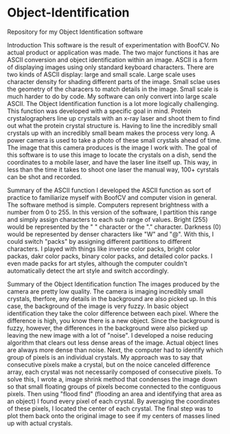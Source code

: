 # Object-Identification
Repository for my Object Identification software

Introduction
This software is the result of experimentation with BoofCV. No actual product or application was made. The two major functions it has are ASCII conversion and object identification within an image. ASCII is a form of displaying images using only standard keyboard characters. There are two kinds of ASCII display: large and small scale. Large scale uses character density for shading different parts of the image. Small sclae uses the geometry of the characers to match details in the image. Small scale is much harder to do by code. My software can only convert into large scale ASCII. The Object Identification function is a lot more logically challenging. This function was developed with a specific goal in mind. Protein crystalographers line up crystals with an x-ray laser and shoot them to find out what the protein crystal structure is. Having to line the incredibly small crystals up with an incredibly small beam makes the process very long. A power camera is used to take a photo of these small crystals ahead of time. The image that this camera produces is the image I work with. The goal of this software is to use this image to locate the crystals on a dish, send the coordinates to a mobile laser, and have the laser line itself up. This way, in less than the time it takes to shoot one laser the manual way, 100+ cyrstals can be shot and recorded.

Summary of the ASCII function
I developed the ASCII function as sort of practice to familiarize myself with BoofCV and computer vision in general. The software method is simple. Computers represent brightness with a number from 0 to 255. In this version of the software, I partition this range and simply assign characters to each sub range of values. Bright (255) would be represented by the " " character or the "." character. Darkness (0) would be represented by denser characters like "W" and "@". With this, I could switch "packs" by assigning different partitions to different characters. I played with things like inverse color packs, bright color packas, dakr color packs, binary color packs, and detailed color packs. I even made packs for art styles, although the computer couldn't automatically detect the art style and switch accordingly.

Summary of the Object Identification function
The images produced by the camera are pretty low quality. The camera is imaging incredibly small crystals, therfore, any details in the background are also picked up. In this case, the background of the image is very fuzzy. In basic object identification they take the color difference between each pixel. Where the difference is high, you know there is a new object. Since the background is fuzzy, however, the differences in the background were also picked up leaving the new image with a lot of "noise". I developed a noise reducing algorithm that clears out less dense areas of the image. Actual object lines are always more dense than noise. Next, the computer had to identify which group of pixels is an individual crystals. My approach was to say that consecutive pixels make a crystal, but on the noice canceled difference array, each crystal was not necessarily composed of consecutive pixels. To solve this, I wrote a, image shrink method that condenses the image down so that small floating groups of pixels become connected to the contiguous pixels. Then using "flood find" (flooding an area and identifying that area as an object) I found every pixel of each crystal. By averaging the coordinates of these pixels, I located the center of each crystal. The final step was to plot them back onto the original image to see if my centers of masses lined up with actual crystals.
